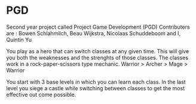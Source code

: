 # PGD
Second year project called Project Game Development (PGD)
Contributers are : Bowen Schlahmilch, Beau Wijkstra, Nicolaas Schuddeboom and I, Quintin Yu

You play as a hero that can switch classes at any given time. This will give you both the weaknesses and the strenghts of those classes. The classes work in a rock-paper-scissors
type mechanic. Warrior > Archer > Mage > Warrior

You start with 3 base levels in which you can learn each class. In the last level you siege a castle while switching between classes to get the most effective out come possible.
